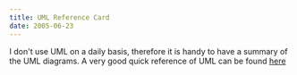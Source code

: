 ```yaml
---
title: UML Reference Card
date: 2005-06-23
---
```


I don't use UML on a daily basis, therefore it is handy to have a summary of the UML diagrams. A very good quick reference of UML can be found [here](http://www.holub.com/goodies/uml/index.html)
